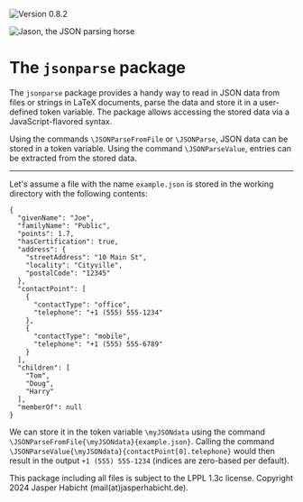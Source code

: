 ![Version 0.8.2](https://img.shields.io/badge/version-0.8.2-blue)

![Jason, the JSON parsing horse](https://github.com/jasperhabicht/jsonparse/assets/6378801/d6abde3a-fa12-4b63-a213-ad8332e32199)

# The `jsonparse` package

The `jsonparse` package provides a handy way to read in JSON data from files or strings in LaTeX documents, parse the data and store it in a user-defined token variable. The package allows accessing the stored data via a JavaScript-flavored syntax.

Using the commands `\JSONParseFromFile` or `\JSONParse`, JSON data can be stored in a token variable. Using the command `\JSONParseValue`, entries can be extracted from the stored data.

---

Let's assume a file with the name `example.json` is stored in the working directory with the following contents:

```
{
  "givenName": "Joe",
  "familyName": "Public",
  "points": 1.7,
  "hasCertification": true,
  "address": {
    "streetAddress": "10 Main St",
    "locality": "Cityville",
    "postalCode": "12345"
  },
  "contactPoint": [
    {
      "contactType": "office",
      "telephone": "+1 (555) 555-1234"
    },
    {
      "contactType": "mobile",
      "telephone": "+1 (555) 555-6789"
    }
  ],
  "children": [
    "Tom",
    "Doug",
    "Harry"
  ],
  "memberOf": null
}
```

We can store it in the token variable `\myJSONdata` using the command `\JSONParseFromFile{\myJSONdata}{example.json}`. Calling the command `\JSONParseValue{\myJSONdata}{contactPoint[0].telephone}` would then result in the output `+1 (555) 555-1234` (indices are zero-based per default). 

This package including all files is subject to the LPPL 1.3c license.
Copyright 2024 Jasper Habicht (mail(at)jasperhabicht.de).

